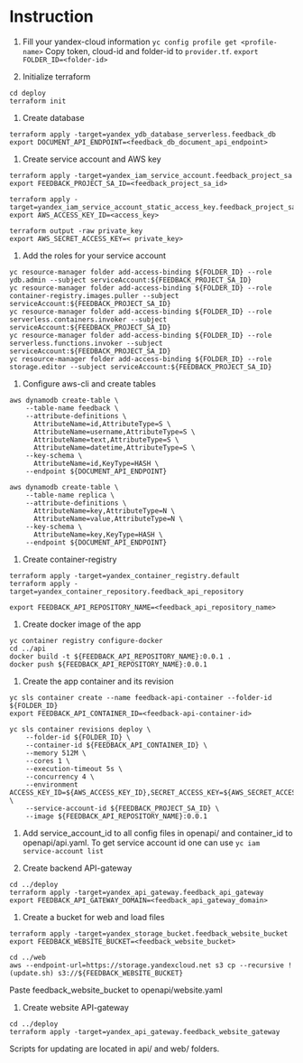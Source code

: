 # Instruction  
1. Fill your yandex-cloud information
`yc config profile get <profile-name>`
Copy token, cloud-id and folder-id to `provider.tf`. 
`export FOLDER_ID=<folder-id>`

1. Initialize terraform
```
cd deploy
terraform init
```

1. Create database
```
terraform apply -target=yandex_ydb_database_serverless.feedback_db
export DOCUMENT_API_ENDPOINT=<feedback_db_document_api_endpoint>
```

1. Create service account and AWS key
```
terraform apply -target=yandex_iam_service_account.feedback_project_sa
export FEEDBACK_PROJECT_SA_ID=<feedback_project_sa_id>

terraform apply -target=yandex_iam_service_account_static_access_key.feedback_project_sa_static_key
export AWS_ACCESS_KEY_ID=<access_key>

terraform output -raw private_key
export AWS_SECRET_ACCESS_KEY=< private_key>
```

1. Add the roles for your service account
```
yc resource-manager folder add-access-binding ${FOLDER_ID} --role ydb.admin --subject serviceAccount:${FEEDBACK_PROJECT_SA_ID}
yc resource-manager folder add-access-binding ${FOLDER_ID} --role container-registry.images.puller --subject serviceAccount:${FEEDBACK_PROJECT_SA_ID}
yc resource-manager folder add-access-binding ${FOLDER_ID} --role serverless.containers.invoker --subject serviceAccount:${FEEDBACK_PROJECT_SA_ID}
yc resource-manager folder add-access-binding ${FOLDER_ID} --role serverless.functions.invoker --subject serviceAccount:${FEEDBACK_PROJECT_SA_ID}
yc resource-manager folder add-access-binding ${FOLDER_ID} --role storage.editor --subject serviceAccount:${FEEDBACK_PROJECT_SA_ID}
```

1. Configure aws-cli and create tables
```
aws dynamodb create-table \
    --table-name feedback \
    --attribute-definitions \
      AttributeName=id,AttributeType=S \
      AttributeName=username,AttributeType=S \
      AttributeName=text,AttributeType=S \
      AttributeName=datetime,AttributeType=S \
    --key-schema \
      AttributeName=id,KeyType=HASH \
    --endpoint ${DOCUMENT_API_ENDPOINT}

aws dynamodb create-table \
    --table-name replica \
    --attribute-definitions \
      AttributeName=key,AttributeType=N \
      AttributeName=value,AttributeType=N \
    --key-schema \
      AttributeName=key,KeyType=HASH \
    --endpoint ${DOCUMENT_API_ENDPOINT}
```

1. Create container-registry

```
terraform apply -target=yandex_container_registry.default
terraform apply -target=yandex_container_repository.feedback_api_repository

export FEEDBACK_API_REPOSITORY_NAME=<feedback_api_repository_name>
```

1. Create docker image of the app

```
yc container registry configure-docker
cd ../api
docker build -t ${FEEDBACK_API_REPOSITORY_NAME}:0.0.1 .
docker push ${FEEDBACK_API_REPOSITORY_NAME}:0.0.1
```

1. Create the app container and its revision

```
yc sls container create --name feedback-api-container --folder-id ${FOLDER_ID}
export FEEDBACK_API_CONTAINER_ID=<feedback-api-container-id>
```

```
yc sls container revisions deploy \
	--folder-id ${FOLDER_ID} \
	--container-id ${FEEDBACK_API_CONTAINER_ID} \
	--memory 512M \
	--cores 1 \
	--execution-timeout 5s \
	--concurrency 4 \
    --environment ACCESS_KEY_ID=${AWS_ACCESS_KEY_ID},SECRET_ACCESS_KEY=${AWS_SECRET_ACCESS_KEY},DOCUMENT_API_ENDPOINT=${DOCUMENT_API_ENDPOINT},VERSION=1 \
	--service-account-id ${FEEDBACK_PROJECT_SA_ID} \
	--image ${FEEDBACK_API_REPOSITORY_NAME}:0.0.1
```
1. Add service_account_id to all config files in openapi/ and container_id to openapi/api.yaml. 
To get service account id one can use `yc iam service-account list`

1. Create backend API-gateway
```
cd ../deploy
terraform apply -target=yandex_api_gateway.feedback_api_gateway
export FEEDBACK_API_GATEWAY_DOMAIN=<feedback_api_gateway_domain>
```


1. Create a bucket for web and load files
```
terraform apply -target=yandex_storage_bucket.feedback_website_bucket
export FEEDBACK_WEBSITE_BUCKET=<feedback_website_bucket>
```

```
cd ../web
aws --endpoint-url=https://storage.yandexcloud.net s3 cp --recursive !(update.sh) s3://${FEEDBACK_WEBSITE_BUCKET}
```

Paste feedback_website_bucket to openapi/website.yaml

1. Create website API-gateway
```
cd ../deploy
terraform apply -target=yandex_api_gateway.feedback_website_gateway
```

Scripts for updating are located in api/ and web/ folders.

